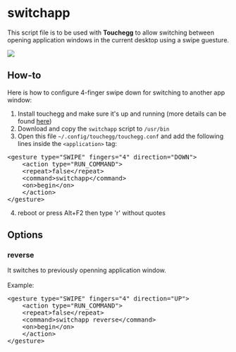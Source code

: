 # switchapp
This script file is to be used with <b>Touchegg</b> to allow switching between opening application windows in the current desktop using a swipe guesture.<br/>

<img src="https://github.com/vathanak-mao/switchapp/blob/main/.github/switchapp.gif"/>

## How-to
Here is how to configure 4-finger swipe down for switching to another app window:
1. Install touchegg and make sure it's up and running (more details can be found [here](https://github.com/JoseExposito/touchegg))
2. Download and copy the `switchapp` script to `/usr/bin`
3. Open this file `~/.config/touchegg/touchegg.conf` and add the following lines inside the `<application>` tag:
<pre>
&lt;gesture type=&quot;SWIPE&quot; fingers=&quot;4&quot; direction=&quot;DOWN&quot;&gt;
    &lt;action type=&quot;RUN_COMMAND&quot;&gt;
	&lt;repeat&gt;false&lt;/repeat&gt;
	&lt;command&gt;switchapp&lt;/command&gt;
	&lt;on&gt;begin&lt;/on&gt;
    &lt;/action&gt;
&lt;/gesture&gt;
</pre>
4. reboot or press Alt+F2 then type 'r' without quotes

## Options
### reverse 
It switches to previously openning application window. <br/></br>
Example:
<pre>
&lt;gesture type=&quot;SWIPE&quot; fingers=&quot;4&quot; direction=&quot;UP&quot;&gt;
    &lt;action type=&quot;RUN_COMMAND&quot;&gt;
	&lt;repeat&gt;false&lt;/repeat&gt;
	&lt;command&gt;switchapp reverse&lt;/command&gt;
	&lt;on&gt;begin&lt;/on&gt;
    &lt;/action&gt;
&lt;/gesture&gt;
</pre>
